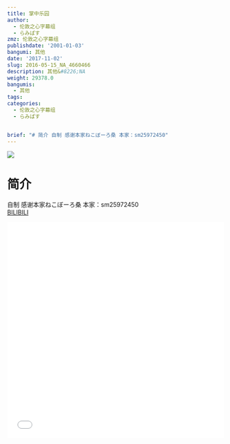 ```yaml
---
title: 掌中乐园
author:
  - 伦敦之心字幕组
  - らみぱす
zmz: 伦敦之心字幕组
publishdate: '2001-01-03'
bangumi: 其他
date: '2017-11-02'
slug: 2016-05-15_NA_4660466
description: 其他&#8226;NA
weight: 29378.0
bangumis:
  - 其他
tags:
categories:
  - 伦敦之心字幕组
  - らみぱす


brief: "# 简介 自制 感谢本家ねこぼーろ桑 本家：sm25972450"
---
```

![](https://i.imgur.com/8XpHD5Z.png)
# 简介  
自制 感谢本家ねこぼーろ桑   本家：sm25972450    
  [BILIBILI](https://www.bilibili.com/video/av4660466/)

<div class="vcontainer">  <iframe class='video' src="//www.bilibili.com/blackboard/player.html?aid=4660466" width="100%" height="500" frameborder="0" allowfullscreen="allowfullscreen"></iframe></div>
